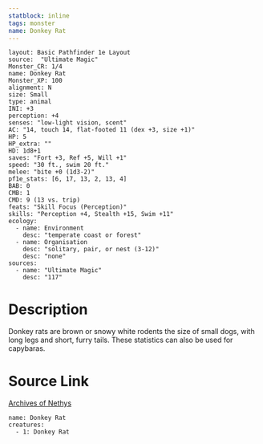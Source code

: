 ```yaml
---
statblock: inline
tags: monster
name: Donkey Rat
---
```

```statblock
layout: Basic Pathfinder 1e Layout
source:  "Ultimate Magic"
Monster_CR: 1/4
name: Donkey Rat
Monster_XP: 100
alignment: N
size: Small
type: animal
INI: +3
perception: +4
senses: "low-light vision, scent"
AC: "14, touch 14, flat-footed 11 (dex +3, size +1)"
HP: 5
HP_extra: ""
HD: 1d8+1
saves: "Fort +3, Ref +5, Will +1"
speed: "30 ft., swim 20 ft."
melee: "bite +0 (1d3-2)"
pf1e_stats: [6, 17, 13, 2, 13, 4]
BAB: 0
CMB: 1
CMD: 9 (13 vs. trip)
feats: "Skill Focus (Perception)"
skills: "Perception +4, Stealth +15, Swim +11"
ecology:
  - name: Environment
    desc: "temperate coast or forest"
  - name: Organisation
    desc: "solitary, pair, or nest (3-12)"
    desc: "none"
sources:
  - name: "Ultimate Magic"
    desc: "117"
```
# Description
Donkey rats are brown or snowy white rodents the size of small dogs, with long legs and short, furry tails. These statistics can also be used for capybaras.
# Source Link
[Archives of Nethys](https://aonprd.com/MonsterDisplay.aspx?ItemName=Donkey%20Rat)
```encounter-table
name: Donkey Rat
creatures:
  - 1: Donkey Rat
```
